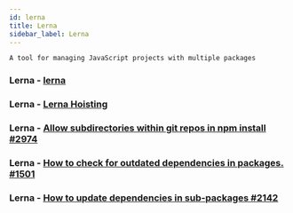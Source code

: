 ```yaml
---
id: lerna
title: Lerna
sidebar_label: Lerna
---
```


```
A tool for managing JavaScript projects with multiple packages
```

### Lerna - [lerna](https://github.com/lerna/lerna)

### Lerna - [Lerna Hoisting](https://github.com/lerna/lerna/blob/master/doc/hoist.md)

### Lerna - [Allow subdirectories within git repos in npm install #2974](https://github.com/npm/npm/issues/2974)

### Lerna - [How to check for outdated dependencies in packages. #1501](https://github.com/lerna/lerna/issues/1501)

### Lerna - [How to update dependencies in sub-packages #2142](https://github.com/lerna/lerna/issues/2142)